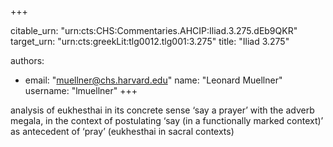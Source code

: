 +++


citable_urn: "urn:cts:CHS:Commentaries.AHCIP:Iliad.3.275.dEb9QKR"
target_urn: "urn:cts:greekLit:tlg0012.tlg001:3.275"
title: "Iliad 3.275"

authors:
- email: "muellner@chs.harvard.edu"
  name: "Leonard Muellner"
  username: "lmuellner"
+++

<p>analysis of eukhesthai in its concrete sense ‘say a prayer’ with the adverb megala, in the context of postulating ‘say (in a functionally marked context)’ as antecedent of ‘pray’ (eukhesthai in sacral contexts)</p>